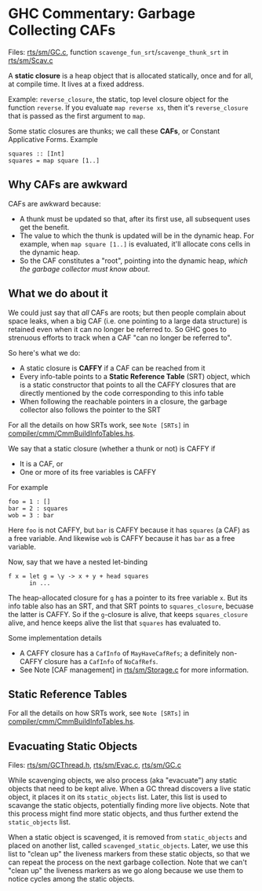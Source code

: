 # GHC Commentary: Garbage Collecting CAFs


Files: [rts/sm/GC.c](/trac/ghc/browser/ghc/rts/sm/GC.c), function `scavenge_fun_srt`/`scavenge_thunk_srt` in [rts/sm/Scav.c](/trac/ghc/browser/ghc/rts/sm/Scav.c)


A **static closure** is a heap object that is allocated statically, once and for all, at compile time. It lives at a fixed address.


Example: `reverse_closure`, the static, top level closure object for the function `reverse`.  If you evaluate `map reverse xs`, then it's `reverse_closure` that is passed as the first argument to `map`.


Some static closures are thunks; we call these **CAFs**, or Constant Applicative Forms. Example

```wiki
squares :: [Int]
squares = map square [1..]
```

## Why CAFs are awkward


CAFs are awkward because:

- A thunk must be updated so that, after its first use, all subsequent uses get the benefit.
- The value to which the thunk is updated will be in the dynamic heap.  For example, when `map square [1..]` is evaluated, it'll allocate cons cells in the dynamic heap.
- So the CAF constitutes a "root", pointing into the dynamic heap, *which the garbage collector must know about*.

## What we do about it


We could just say that *all* CAFs are roots; but then people complain about space leaks, when a big CAF (i.e. one pointing to a large data structure) is retained even when it can no longer be referred to.  So GHC goes to strenuous efforts to track when a CAF "can no longer be referred to".


So here's what we do:

- A static closure is **CAFFY** if a CAF can be reached from it
- Every info-table points to a **Static Reference Table** (SRT) object, which is a static constructor that points to all the CAFFY closures that are directly mentioned by the code corresponding to this info table
- When following the reachable pointers in a closure, the garbage collector also follows the pointer to the SRT


For all the details on how SRTs work, see `Note [SRTs]` in [compiler/cmm/CmmBuildInfoTables.hs](/trac/ghc/browser/ghc/compiler/cmm/CmmBuildInfoTables.hs).


We say that a static closure (whether a thunk or not) is CAFFY if

- It is a CAF, or
- One or more of its free variables is CAFFY


For example

```wiki
foo = 1 : []
bar = 2 : squares
wob = 3 : bar
```


Here `foo` is not CAFFY, but `bar` is CAFFY because it has `squares` (a CAF) as a free variable. And likewise `wob` is CAFFY because it has `bar` as a free variable.


Now, say that we have a nested let-binding

```wiki
f x = let g = \y -> x + y + head squares
      in ...
```


The heap-allocated closure for `g` has a pointer to its free variable `x`.  But its info table also has an SRT,
and that SRT points to `squares_closure`, becuase the latter is CAFFY.  So if the `g`-closure is alive,
that keeps `squares_closure` alive, and hence keeps alive the list that `squares` has evaluated to.


Some implementation details

- A CAFFY closure has a `CafInfo` of `MayHaveCafRefs`; a definitely non-CAFFY closure has a `CafInfo` of `NoCafRefs`.
- See Note \[CAF management\] in [rts/sm/Storage.c](/trac/ghc/browser/ghc/rts/sm/Storage.c) for more information.

## Static Reference Tables


For all the details on how SRTs work, see `Note [SRTs]` in [compiler/cmm/CmmBuildInfoTables.hs](/trac/ghc/browser/ghc/compiler/cmm/CmmBuildInfoTables.hs).

## Evacuating Static Objects


Files: [rts/sm/GCThread.h](/trac/ghc/browser/ghc/rts/sm/GCThread.h), [rts/sm/Evac.c](/trac/ghc/browser/ghc/rts/sm/Evac.c), [rts/sm/GC.c](/trac/ghc/browser/ghc/rts/sm/GC.c)


While scavenging objects, we also process (aka "evacuate") any static objects that need to be kept alive.  When a GC thread discovers a live static object, it places it on its `static_objects`
list.  Later, this list is used to scavange the static objects, potentially finding more live objects.
Note that this process might find more static objects, and thus further extend the `static_objects` list.


When a static object is scavenged, it is removed from `static_objects` and placed on another list, called `scavenged_static_objects`.  Later, we use this list to "clean up" the liveness markers from these static objects, so that we can repeat the process on the next garbage collection.
Note that we can't "clean up" the liveness markers as we go along because we use them to notice
cycles among the static objects.
